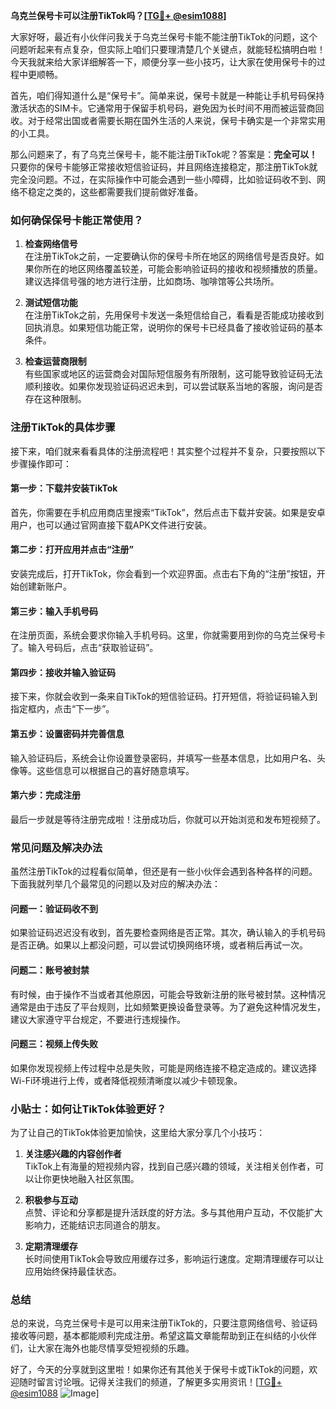 **乌克兰保号卡可以注册TikTok吗？[[TG💪+ @esim1088](https://t.me/s/esim1088)]**

大家好呀，最近有小伙伴问我关于乌克兰保号卡能不能注册TikTok的问题，这个问题听起来有点复杂，但实际上咱们只要理清楚几个关键点，就能轻松搞明白啦！今天我就来给大家详细解答一下，顺便分享一些小技巧，让大家在使用保号卡的过程中更顺畅。

首先，咱们得知道什么是“保号卡”。简单来说，保号卡就是一种能让手机号码保持激活状态的SIM卡。它通常用于保留手机号码，避免因为长时间不用而被运营商回收。对于经常出国或者需要长期在国外生活的人来说，保号卡确实是一个非常实用的小工具。

那么问题来了，有了乌克兰保号卡，能不能注册TikTok呢？答案是：**完全可以！** 只要你的保号卡能够正常接收短信验证码，并且网络连接稳定，那注册TikTok就完全没问题。不过，在实际操作中可能会遇到一些小障碍，比如验证码收不到、网络不稳定之类的，这些都需要我们提前做好准备。

### **如何确保保号卡能正常使用？**

1. **检查网络信号**  
   在注册TikTok之前，一定要确认你的保号卡所在地区的网络信号是否良好。如果你所在的地区网络覆盖较差，可能会影响验证码的接收和视频播放的质量。建议选择信号强的地方进行注册，比如商场、咖啡馆等公共场所。

2. **测试短信功能**  
   在注册TikTok之前，先用保号卡发送一条短信给自己，看看是否能成功接收到回执消息。如果短信功能正常，说明你的保号卡已经具备了接收验证码的基本条件。

3. **检查运营商限制**  
   有些国家或地区的运营商会对国际短信服务有所限制，这可能导致验证码无法顺利接收。如果你发现验证码迟迟未到，可以尝试联系当地的客服，询问是否存在这种限制。

### **注册TikTok的具体步骤**

接下来，咱们就来看看具体的注册流程吧！其实整个过程并不复杂，只要按照以下步骤操作即可：

#### **第一步：下载并安装TikTok**
首先，你需要在手机应用商店里搜索“TikTok”，然后点击下载并安装。如果是安卓用户，也可以通过官网直接下载APK文件进行安装。

#### **第二步：打开应用并点击“注册”**
安装完成后，打开TikTok，你会看到一个欢迎界面。点击右下角的“注册”按钮，开始创建新账户。

#### **第三步：输入手机号码**
在注册页面，系统会要求你输入手机号码。这里，你就需要用到你的乌克兰保号卡了。输入号码后，点击“获取验证码”。

#### **第四步：接收并输入验证码**
接下来，你就会收到一条来自TikTok的短信验证码。打开短信，将验证码输入到指定框内，点击“下一步”。

#### **第五步：设置密码并完善信息**
输入验证码后，系统会让你设置登录密码，并填写一些基本信息，比如用户名、头像等。这些信息可以根据自己的喜好随意填写。

#### **第六步：完成注册**
最后一步就是等待注册完成啦！注册成功后，你就可以开始浏览和发布短视频了。

### **常见问题及解决办法**

虽然注册TikTok的过程看似简单，但还是有一些小伙伴会遇到各种各样的问题。下面我就列举几个最常见的问题以及对应的解决办法：

#### **问题一：验证码收不到**
如果验证码迟迟没有收到，首先要检查网络是否正常。其次，确认输入的手机号码是否正确。如果以上都没问题，可以尝试切换网络环境，或者稍后再试一次。

#### **问题二：账号被封禁**
有时候，由于操作不当或者其他原因，可能会导致新注册的账号被封禁。这种情况通常是由于违反了平台规则，比如频繁更换设备登录等。为了避免这种情况发生，建议大家遵守平台规定，不要进行违规操作。

#### **问题三：视频上传失败**
如果你发现视频上传过程中总是失败，可能是网络连接不稳定造成的。建议选择Wi-Fi环境进行上传，或者降低视频清晰度以减少卡顿现象。

### **小贴士：如何让TikTok体验更好？**

为了让自己的TikTok体验更加愉快，这里给大家分享几个小技巧：

1. **关注感兴趣的内容创作者**  
   TikTok上有海量的短视频内容，找到自己感兴趣的领域，关注相关创作者，可以让你更快地融入社区氛围。

2. **积极参与互动**  
   点赞、评论和分享都是提升活跃度的好方法。多与其他用户互动，不仅能扩大影响力，还能结识志同道合的朋友。

3. **定期清理缓存**  
   长时间使用TikTok会导致应用缓存过多，影响运行速度。定期清理缓存可以让应用始终保持最佳状态。

### **总结**

总的来说，乌克兰保号卡是可以用来注册TikTok的，只要注意网络信号、验证码接收等问题，基本都能顺利完成注册。希望这篇文章能帮助到正在纠结的小伙伴们，让大家在海外也能尽情享受短视频的乐趣。

好了，今天的分享就到这里啦！如果你还有其他关于保号卡或TikTok的问题，欢迎随时留言讨论哦。记得关注我们的频道，了解更多实用资讯！[[TG💪+ @esim1088](https://t.me/s/esim1088) ![Image](https://i.postimg.cc/4NQfJmqS/Snipaste-2025-05-13-00-14-12.png)]